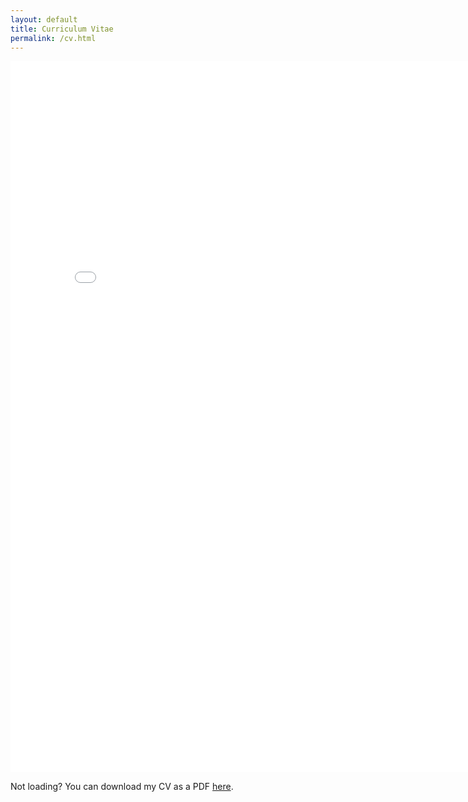 ```yaml
---
layout: default
title: Curriculum Vitae
permalink: /cv.html
---
```


<div> <embed src="/assets/FRobinson-CV.pdf" type="application/pdf" width="805" height="1138" /> </div>

Not loading? You can download my CV as a PDF [here](https://github.com/frrad/cv/blob/master/FRobinson-CV.pdf?raw=true).
